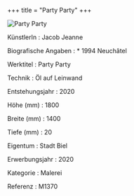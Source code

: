 +++
title = "Party Party"
+++

![Party Party](/images/m1370.jpg)


KünstlerIn
: Jacob Jeanne

Biografische Angaben
: \* 1994 Neuchâtel

Werktitel
: Party Party

Technik
: Öl auf Leinwand

Entstehungsjahr
: 2020

Höhe (mm)
: 1800

Breite (mm)
: 1400

Tiefe (mm)
: 20

Eigentum
: Stadt Biel

Erwerbungsjahr
: 2020

Kategorie
: Malerei

Referenz
: M1370
